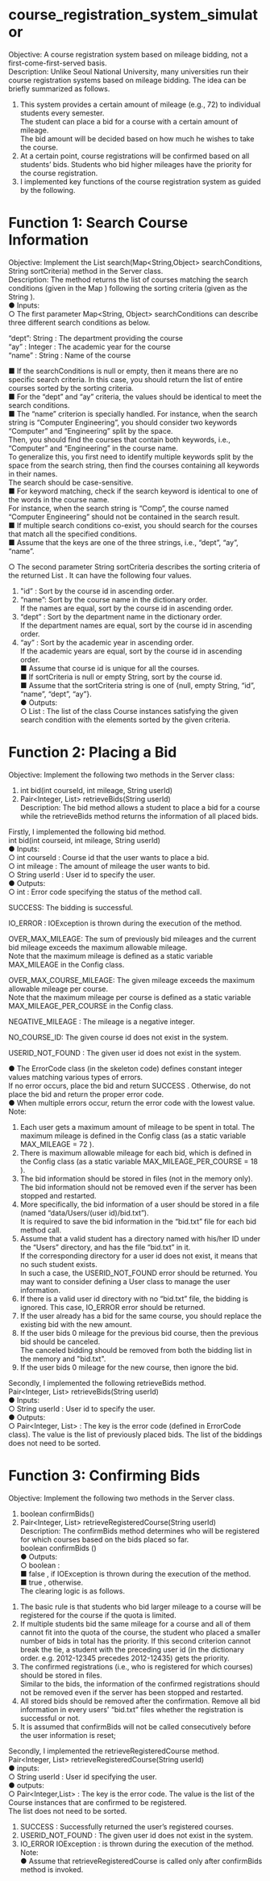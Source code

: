 # course_registration_system_simulator

Objective: A course registration system based on mileage bidding, not a first-come-first-served basis.    
Description: Unlike Seoul National University, many universities run their course registration systems based on mileage bidding. The idea can be briefly summarized as follows.   
1. This system provides a certain amount of mileage (e.g., 72) to individual students every semester.          
The student can place a bid for a course with a certain amount of mileage.      
The bid amount will be decided based on how much he wishes to take the course.         
2. At a certain point, course registrations will be confirmed based on all students’ bids. Students who bid higher mileages have the priority for the course registration. 
3. I implemented key functions of the course registration system as guided by the following.     


# Function 1: Search Course Information
Objective: Implement the List<Course> search(Map<String,Object> searchConditions, String sortCriteria) method in the Server class.    
Description: The method returns the list of courses matching the search conditions (given in the Map ) following the sorting criteria (given as the String ).   
● Inputs:       
○ The first parameter Map<String, Object> searchConditions can describe three different search conditions as below.  

“dept”:  String : The department providing the course    
“ay” : Integer : The academic year for the course      
“name” : String : Name of the course       

■ If the searchConditions is null or empty, then it means there are no specific search criteria. In this case, you should return the list of entire courses sorted by the sorting criteria.      
■ For the “dept” and “ay” criteria, the values should be identical to meet the search conditions.    
■ The “name” criterion is specially handled. For instance, when the search string is “Computer Engineering”, you should consider two keywords “Computer” and “Engineering” split by the space.     
Then, you should find the courses that contain both keywords, i.e., “Computer” and “Engineering” in the course name.      
To generalize this, you first need to identify multiple keywords split by the space from the search string, then find the courses containing all keywords in their names.      
The search should be case-sensitive.      
■ For keyword matching, check if the search keyword is identical to one of the words in the course name.      
For instance, when the search string is “Comp”, the course named “Computer Engineering” should not be contained in the search result.     
■ If multiple search conditions co-exist, you should search for the courses that match all the specified conditions.      
■ Assume that the keys are one of the three strings, i.e., “dept”, “ay”, “name”.      

○ The second parameter String sortCriteria describes the sorting criteria of the returned List<Course> . It can have the following four values.

1. "id” : Sort by the course id in ascending order.     
2. “name”:  Sort by the course name in the dictionary order.     
If the names are equal, sort by the course id in ascending order.    
3. “dept” : Sort by the department name in the dictionary order.      
If the department names are equal, sort by the course id in ascending order.     
4. “ay” : Sort by the academic year in ascending order.    
If the academic years are equal, sort by the course id in ascending order.    
■ Assume that course id is unique for all the courses.       
■ If sortCriteria is null or empty String, sort by the course id.      
■ Assume that the sortCriteria string is one of {null, empty String, “id”, “name”, “dept”, “ay”}.      
● Outputs:        
○ List<Course> : The list of the class Course instances satisfying the given search condition with the elements sorted by the given criteria.    

# Function 2: Placing a Bid          
Objective: Implement the following two methods in the Server class:       
1) int bid(int courseId, int mileage, String userId)         
2) Pair<Integer, List<Bidding>> retrieveBids(String userId)       
Description: The bid method allows a student to place a bid for a course while the retrieveBids method returns the information of all placed bids.     

Firstly, I implemented the following bid method.     
int bid(int courseid, int mileage, String userId)       
● Inputs:        
○ int courseId : Course id that the user wants to place a bid.      
○ int mileage : The amount of mileage the user wants to bid.         
○ String userId : User id to specify the user.        
● Outputs:       
○ int : Error code specifying the status of the method call.         

<ErrorCode Description>     
SUCCESS:  The bidding is successful.        
   
IO_ERROR : IOException is thrown during the execution of the method.        

OVER_MAX_MILEAGE:  The sum of previously bid mileages and the current bid mileage exceeds the maximum allowable mileage.      
Note that the maximum mileage is defined as a static variable MAX_MILEAGE in the Config class.     

OVER_MAX_COURSE_MILEAGE: The given mileage exceeds the maximum allowable mileage per course.                    
Note that the maximum mileage per course is defined as a static variable MAX_MILEAGE_PER_COURSE in the Config class.        

NEGATIVE_MILEAGE : The mileage is a negative integer.          

NO_COURSE_ID:  The given course id does not exist in the system.         

USERID_NOT_FOUND : The given user id does not exist in the system.        

● The ErrorCode class (in the skeleton code) defines constant integer values matching various types of errors.     
If no error occurs, place the bid and return SUCCESS . Otherwise, do not place the bid and return the proper error code.      
● When multiple errors occur, return the error code with the lowest value.      
Note:       
1. Each user gets a maximum amount of mileage to be spent in total. The maximum mileage is defined in the Config class (as a static variable MAX_MILEAGE = 72 ).   
2. There is maximum allowable mileage for each bid, which is defined in the Config class (as a static variable MAX_MILEAGE_PER_COURSE = 18 ).      
3. The bid information should be stored in files (not in the memory only).       
The bid information should not be removed even if the server has been stopped and restarted.    
4. More specifically, the bid information of a user should be stored in a file (named “data/Users/(user id)/bid.txt”).     
It is required to save the bid information in the “bid.txt” file for each bid method call.      
5. Assume that a valid student has a directory named with his/her ID under the “Users” directory, and has the file “bid.txt” in it.       
If the corresponding directory for a user id does not exist, it means that no such student exists.    
In such a case, the USERID_NOT_FOUND error should be returned. You may want to consider defining a User class to manage the user information.         
6. If there is a valid user id directory with no “bid.txt” file, the bidding is ignored. This case, IO_ERROR error should be returned.    
7. If the user already has a bid for the same course, you should replace the existing bid with the new amount.    
8. If the user bids 0 mileage for the previous bid course, then the previous bid should be canceled.       
   The canceled bidding should be removed from both the bidding list in the memory and "bid.txt".
9. If the user bids 0 mileage for the new course, then ignore the bid.        

Secondly, I implemented the following retrieveBids method.    
Pair<Integer, List<Bidding>> retrieveBids(String userId)     
● Inputs:     
○ String userId : User id to specify the user.       
● Outputs:      
○ Pair<Integer, List<Bidding>> : The key is the error code (defined in ErrorCode class). The value is the list of previously placed bids. The list of the biddings does
not need to be sorted.     

# Function 3: Confirming Bids       
Objective: Implement the following two methods in the Server class.     
1) boolean confirmBids()          
2) Pair<Integer, List<Course>> retrieveRegisteredCourse(String userId)         
Description: The confirmBids method determines who will be registered for which courses based on the bids placed so far.     
boolean confirmBids ()        
● Outputs:       
○ boolean :        
■ false , if IOException is thrown during the execution of the method.        
■ true , otherwise.         
The clearing logic is as follows.          
1. The basic rule is that students who bid larger mileage to a course will be registered for the course if the quota is limited.      
2. If multiple students bid the same mileage for a course and all of them cannot fit into the quota of the course, the student who placed a smaller number of bids in total has the
priority. If this second criterion cannot break the tie, a student with the preceding user id (in the dictionary order. e.g. 2012-12345 precedes 2012-12435) gets the priority.     
3. The confirmed registrations (i.e., who is registered for which courses) should be stored in files.        
Similar to the bids, the information of the confirmed registrations should not be removed even if the server has been stopped and restarted.    
4. All stored bids should be removed after the confirmation. Remove all bid information in every users' “bid.txt” files whether the registration is successful or not.    
5. It is assumed that confirmBids will not be called consecutively before the user information is reset;      

Secondly, I implemented the retrieveRegisteredCourse method.    
Pair<Integer, List<Course>> retrieveRegisteredCourse(String userId)    
● inputs:    
○ String userId : User id specifying the user.          
● outputs:              
○ Pair<Integer,List<Course>> : The key is the error code. The value is the list of the Course instances that are confirmed to be registered.       
The list does not need to be sorted.      
<ErrorCode Description>    
1. SUCCESS : Successfully returned the user’s registered courses.      
2. USERID_NOT_FOUND : The given user id does not exist in the system.       
3. IO_ERROR IOException : is thrown during the execution of the method.     
Note:        
● Assume that retrieveRegisteredCourse is called only after confirmBids method is invoked.     

